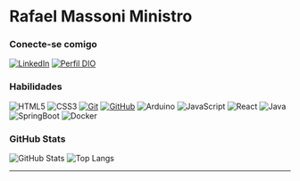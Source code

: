 # Rafael Massoni Ministro


### Conecte-se comigo
[![LinkedIn](https://img.shields.io/badge/-LinkedIn-000?style=for-the-badge&logo=linkedin&logoColor=30A3DC)](https://www.linkedin.com/in/rafael-massoni/)
[![Perfil DIO](https://img.shields.io/badge/-Meu%20Perfil%20na%20DIO-30A3DC?style=for-the-badge&color=green)](https://web.dio.me/users/rafael_massoni4)


### Habilidades
![HTML5](https://img.shields.io/badge/HTML-000?style=for-the-badge&logo=html5&logoColor=30A3DC)
![CSS3](https://img.shields.io/badge/CSS3-000?style=for-the-badge&logo=css3&logoColor=E94D5F)
[![Git](https://img.shields.io/badge/Git-000?style=for-the-badge&logo=git&logoColor=E94D5F)](https://git-scm.com/doc)
[![GitHub](https://img.shields.io/badge/GitHub-000?style=for-the-badge&logo=github&logoColor=30A3DC)](https://docs.github.com/)
![Arduino](https://img.shields.io/badge/Arduino-000?style=for-the-badge&logo=arduino)
![JavaScript](https://img.shields.io/badge/JavaScript-000?style=for-the-badge&logo=javascript&logoColor=30A3DC)
![React](https://img.shields.io/badge/React-000?style=for-the-badge&logo=react)
![Java](https://img.shields.io/badge/Java-000?style=for-the-badge&logo=openjdk)
![SpringBoot](https://img.shields.io/badge/Spring_Boot-000?style=for-the-badge&logo=spring)
![Docker](https://img.shields.io/badge/Docker-000?style=for-the-badge&logo=docker)


### GitHub Stats
![GitHub Stats](https://github-readme-stats.vercel.app/api?username=RafaMassoni&theme=transparent&bg_color=000&border_color=30A3DC&show_icons=true&icon_color=30A3DC&title_color=E94D5F&text_color=FFF)
![Top Langs](https://github-readme-stats-git-masterrstaa-rickstaa.vercel.app/api/top-langs/?username=RafaMassoni&layout=compact&bg_color=000&border_color=30A3DC&title_color=E94D5F&text_color=FFF)



---
